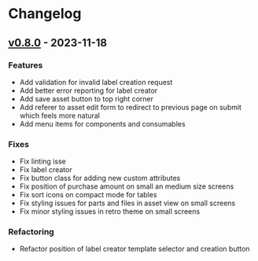 # Changelog


<a name="v0.8.0"></a>
## [v0.8.0] - 2023-11-18
### Features
- Add validation for invalid label creation request
- Add better error reporting for label creator
- Add save asset button to top right corner
- Add referer to asset edit form to redirect to previous page on submit which feels more natural
- Add menu items for components and consumables

### Fixes
- Fix linting isse
- Fix label creator
- Fix button class for adding new custom attributes
- Fix position of purchase amount on small an medium size screens
- Fix sort icons on compact mode for tables
- Fix styling issues for parts and files in asset view on small screens
- Fix minor styling issues in retro theme on small screens

### Refactoring
- Refactor position of label creator template selector and creation button


[Unreleased]: https://github.com/RobinThrift/stuff/compare/v0.8.0...HEAD
[v0.8.0]: https://github.com/RobinThrift/stuff/compare/v0.7.2...v0.8.0
